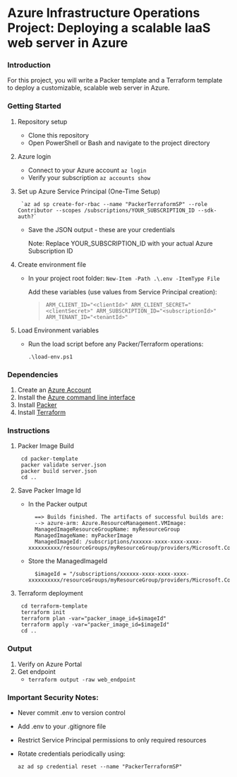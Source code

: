 # Azure Infrastructure Operations Project: Deploying a scalable IaaS web server in Azure

### Introduction
For this project, you will write a Packer template and a Terraform template to deploy a customizable, scalable web server in Azure.

### Getting Started
1. Repository setup
    * Clone this repository
    * Open PowerShell or Bash and navigate to the project directory

2. Azure login
    * Connect to your Azure account
    `az login`
    * Verify your subscription
    `az accounts show`
3. Set up Azure Service Principal (One-Time Setup)
        
        `az ad sp create-for-rbac --name "PackerTerraformSP" --role Contributor --scopes /subscriptions/YOUR_SUBSCRIPTION_ID --sdk-auth?`

    * Save the JSON output - these are your credentials

        Note: Replace YOUR_SUBSCRIPTION_ID with your actual Azure Subscription ID

4. Create environment file
    * In your project root folder: `New-Item -Path .\.env -ItemType File`
        
        Add these variables (use values from Service Principal creation):

        >``ARM_CLIENT_ID="<clientId>"
        >ARM_CLIENT_SECRET="<clientSecret>"
        >ARM_SUBSCRIPTION_ID="<subscriptionId>"
        >ARM_TENANT_ID="<tenantId>"``

5. Load Environment variables
    * Run the load script before any Packer/Terraform operations:
    
        `.\load-env.ps1`

### Dependencies
1. Create an [Azure Account](https://portal.azure.com) 
2. Install the [Azure command line interface](https://docs.microsoft.com/en-us/cli/azure/install-azure-cli?view=azure-cli-latest)
3. Install [Packer](https://www.packer.io/downloads)
4. Install [Terraform](https://www.terraform.io/downloads.html)

### Instructions
1. Packer Image Build

        cd packer-template
        packer validate server.json
        packer build server.json
        cd ..
2. Save Packer Image Id
    * In the Packer output

            ==> Builds finished. The artifacts of successful builds are:
            --> azure-arm: Azure.ResourceManagement.VMImage:
            ManagedImageResourceGroupName: myResourceGroup
            ManagedImageName: myPackerImage
            ManagedImageId: /subscriptions/xxxxxx-xxxx-xxxx-xxxx-xxxxxxxxxx/resourceGroups/myResourceGroup/providers/Microsoft.Compute/images/myPackerImage

    * Store the ManagedImageId
            
            $imageId = "/subscriptions/xxxxxx-xxxx-xxxx-xxxx-xxxxxxxxxx/resourceGroups/myResourceGroup/providers/Microsoft.Compute/images/myPackerImage"

3. Terraform deployment
        
        cd terraform-template
        terraform init
        terraform plan -var="packer_image_id=$imageId"
        terraform apply -var="packer_image_id=$imageId"
        cd ..


### Output
1. Verify on Azure Portal
2. Get endpoint
    * `terraform output -raw web_endpoint`


### Important Security Notes:
* Never commit .env to version control
* Add .env to your .gitignore file
* Restrict Service Principal permissions to only required resources
* Rotate credentials periodically using:

    `az ad sp credential reset --name "PackerTerraformSP"`